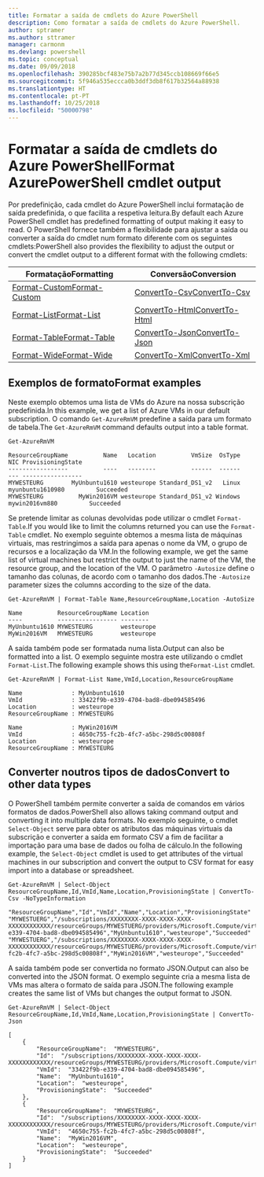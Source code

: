 ```yaml
---
title: Formatar a saída de cmdlets do Azure PowerShell
description: Como formatar a saída de cmdlets do Azure PowerShell.
author: sptramer
ms.author: sttramer
manager: carmonm
ms.devlang: powershell
ms.topic: conceptual
ms.date: 09/09/2018
ms.openlocfilehash: 390285bcf483e75b7a2b77d345ccb108669f66e5
ms.sourcegitcommit: 5f946a535eccca0b3ddf3db8f617b32564a88938
ms.translationtype: HT
ms.contentlocale: pt-PT
ms.lasthandoff: 10/25/2018
ms.locfileid: "50000798"
---
```

# <a name="format-azurepowershell-cmdlet-output"></a><span data-ttu-id="8ca6c-103">Formatar a saída de cmdlets do Azure PowerShell</span><span class="sxs-lookup"><span data-stu-id="8ca6c-103">Format AzurePowerShell cmdlet output</span></span>

<span data-ttu-id="8ca6c-104">Por predefinição, cada cmdlet do Azure PowerShell inclui formatação de saída predefinida, o que facilita a respetiva leitura.</span><span class="sxs-lookup"><span data-stu-id="8ca6c-104">By default each Azure PowerShell cmdlet has predefined formatting of output making it easy to read.</span></span>  <span data-ttu-id="8ca6c-105">O PowerShell fornece também a flexibilidade para ajustar a saída ou converter a saída do cmdlet num formato diferente com os seguintes cmdlets:</span><span class="sxs-lookup"><span data-stu-id="8ca6c-105">PowerShell also provides the flexibility to adjust the output or convert the cmdlet output to a different format with the following cmdlets:</span></span>

| <span data-ttu-id="8ca6c-106">Formatação</span><span class="sxs-lookup"><span data-stu-id="8ca6c-106">Formatting</span></span>      | <span data-ttu-id="8ca6c-107">Conversão</span><span class="sxs-lookup"><span data-stu-id="8ca6c-107">Conversion</span></span>       |
|-----------------|------------------|
| [<span data-ttu-id="8ca6c-108">Format-Custom</span><span class="sxs-lookup"><span data-stu-id="8ca6c-108">Format-Custom</span></span>](/powershell/module/microsoft.powershell.utility/format-custom) | [<span data-ttu-id="8ca6c-109">ConvertTo-Csv</span><span class="sxs-lookup"><span data-stu-id="8ca6c-109">ConvertTo-Csv</span></span>](/powershell/module/microsoft.powershell.utility/convertto-csv)  |
| [<span data-ttu-id="8ca6c-110">Format-List</span><span class="sxs-lookup"><span data-stu-id="8ca6c-110">Format-List</span></span>](/powershell/module/microsoft.powershell.utility/format-list)   | [<span data-ttu-id="8ca6c-111">ConvertTo-Html</span><span class="sxs-lookup"><span data-stu-id="8ca6c-111">ConvertTo-Html</span></span>](/powershell/module/microsoft.powershell.utility/convertto-html) |
| [<span data-ttu-id="8ca6c-112">Format-Table</span><span class="sxs-lookup"><span data-stu-id="8ca6c-112">Format-Table</span></span>](/powershell/module/microsoft.powershell.utility/format-table)  | [<span data-ttu-id="8ca6c-113">ConvertTo-Json</span><span class="sxs-lookup"><span data-stu-id="8ca6c-113">ConvertTo-Json</span></span>](/powershell/module/microsoft.powershell.utility/convertto-json) |
| [<span data-ttu-id="8ca6c-114">Format-Wide</span><span class="sxs-lookup"><span data-stu-id="8ca6c-114">Format-Wide</span></span>](/powershell/module/microsoft.powershell.utility/format-wide)   | [<span data-ttu-id="8ca6c-115">ConvertTo-Xml</span><span class="sxs-lookup"><span data-stu-id="8ca6c-115">ConvertTo-Xml</span></span>](/powershell/module/microsoft.powershell.utility/convertto-xml)  |

## <a name="format-examples"></a><span data-ttu-id="8ca6c-116">Exemplos de formato</span><span class="sxs-lookup"><span data-stu-id="8ca6c-116">Format examples</span></span>

<span data-ttu-id="8ca6c-117">Neste exemplo obtemos uma lista de VMs do Azure na nossa subscrição predefinida.</span><span class="sxs-lookup"><span data-stu-id="8ca6c-117">In this example, we get a list of Azure VMs in our default subscription.</span></span>  <span data-ttu-id="8ca6c-118">O comando `Get-AzureRmVM` predefine a saída para um formato de tabela.</span><span class="sxs-lookup"><span data-stu-id="8ca6c-118">The `Get-AzureRmVM` command defaults output into a table format.</span></span>

```azurepowershell-interactive
Get-AzureRmVM
```

```output
ResourceGroupName          Name   Location          VmSize  OsType              NIC ProvisioningState
-----------------          ----   --------          ------  ------              --- -----------------
MYWESTEURG        MyUnbuntu1610 westeurope Standard_DS1_v2   Linux myunbuntu1610980         Succeeded
MYWESTEURG          MyWin2016VM westeurope Standard_DS1_v2 Windows   mywin2016vm880         Succeeded
```

<span data-ttu-id="8ca6c-119">Se pretende limitar as colunas devolvidas pode utilizar o cmdlet `Format-Table`.</span><span class="sxs-lookup"><span data-stu-id="8ca6c-119">If you would like to limit the columns returned you can use the `Format-Table` cmdlet.</span></span> <span data-ttu-id="8ca6c-120">No exemplo seguinte obtemos a mesma lista de máquinas virtuais, mas restringimos a saída para apenas o nome da VM, o grupo de recursos e a localização da VM.</span><span class="sxs-lookup"><span data-stu-id="8ca6c-120">In the following example, we get the same list of virtual machines but restrict the output to just the name of the VM, the resource group, and the location of the VM.</span></span>  <span data-ttu-id="8ca6c-121">O parâmetro `-Autosize` define o tamanho das colunas, de acordo com o tamanho dos dados.</span><span class="sxs-lookup"><span data-stu-id="8ca6c-121">The `-Autosize` parameter sizes the columns according to the size of the data.</span></span>

```azurepowershell-interactive
Get-AzureRmVM | Format-Table Name,ResourceGroupName,Location -AutoSize
```

```output
Name          ResourceGroupName Location
----          ----------------- --------
MyUnbuntu1610 MYWESTEURG        westeurope
MyWin2016VM   MYWESTEURG        westeurope
```

<span data-ttu-id="8ca6c-122">A saída também pode ser formatada numa lista.</span><span class="sxs-lookup"><span data-stu-id="8ca6c-122">Output can also be formatted into a list.</span></span> <span data-ttu-id="8ca6c-123">O exemplo seguinte mostra este utilizando o cmdlet `Format-List`.</span><span class="sxs-lookup"><span data-stu-id="8ca6c-123">The following example shows this using the`Format-List` cmdlet.</span></span>

```azurepowershell-interactive
Get-AzureRmVM | Format-List Name,VmId,Location,ResourceGroupName
```

```output
Name              : MyUnbuntu1610
VmId              : 33422f9b-e339-4704-bad8-dbe094585496
Location          : westeurope
ResourceGroupName : MYWESTEURG

Name              : MyWin2016VM
VmId              : 4650c755-fc2b-4fc7-a5bc-298d5c00808f
Location          : westeurope
ResourceGroupName : MYWESTEURG
```

## <a name="convert-to-other-data-types"></a><span data-ttu-id="8ca6c-124">Converter noutros tipos de dados</span><span class="sxs-lookup"><span data-stu-id="8ca6c-124">Convert to other data types</span></span>

<span data-ttu-id="8ca6c-125">O PowerShell também permite converter a saída de comandos em vários formatos de dados.</span><span class="sxs-lookup"><span data-stu-id="8ca6c-125">PowerShell also allows taking command output and converting it into multiple data formats.</span></span> <span data-ttu-id="8ca6c-126">No exemplo seguinte, o cmdlet `Select-Object` serve para obter os atributos das máquinas virtuais da subscrição e converter a saída em formato CSV a fim de facilitar a importação para uma base de dados ou folha de cálculo.</span><span class="sxs-lookup"><span data-stu-id="8ca6c-126">In the following example, the `Select-Object` cmdlet is used to get attributes of the virtual machines in our subscription and convert the output to CSV format for easy import into a database or spreadsheet.</span></span>

```azurepowershell-interactive
Get-AzureRmVM | Select-Object ResourceGroupName,Id,VmId,Name,Location,ProvisioningState | ConvertTo-Csv -NoTypeInformation
```

```output
"ResourceGroupName","Id","VmId","Name","Location","ProvisioningState"
"MYWESTUERG","/subscriptions/XXXXXXXX-XXXX-XXXX-XXXX-XXXXXXXXXXXX/resourceGroups/MYWESTUERG/providers/Microsoft.Compute/virtualMachines/MyUnbuntu1610","33422f9b-e339-4704-bad8-dbe094585496","MyUnbuntu1610","westeurope","Succeeded"
"MYWESTUERG","/subscriptions/XXXXXXXX-XXXX-XXXX-XXXX-XXXXXXXXXXXX/resourceGroups/MYWESTUERG/providers/Microsoft.Compute/virtualMachines/MyWin2016VM","4650c755-fc2b-4fc7-a5bc-298d5c00808f","MyWin2016VM","westeurope","Succeeded"
```

<span data-ttu-id="8ca6c-127">A saída também pode ser convertida no formato JSON.</span><span class="sxs-lookup"><span data-stu-id="8ca6c-127">Output can also be converted into the JSON format.</span></span>  <span data-ttu-id="8ca6c-128">O exemplo seguinte cria a mesma lista de VMs mas altera o formato de saída para JSON.</span><span class="sxs-lookup"><span data-stu-id="8ca6c-128">The following example creates the same list of VMs but changes the output format to JSON.</span></span>

```azurepowershell-interactive
Get-AzureRmVM | Select-Object ResourceGroupName,Id,VmId,Name,Location,ProvisioningState | ConvertTo-Json
```

```output
[
    {
        "ResourceGroupName":  "MYWESTEURG",
        "Id":  "/subscriptions/XXXXXXXX-XXXX-XXXX-XXXX-XXXXXXXXXXXX/resourceGroups/MYWESTEURG/providers/Microsoft.Compute/virtualMachines/MyUnbuntu1610",
        "VmId":  "33422f9b-e339-4704-bad8-dbe094585496",
        "Name":  "MyUnbuntu1610",
        "Location":  "westeurope",
        "ProvisioningState":  "Succeeded"
    },
    {
        "ResourceGroupName":  "MYWESTEURG",
        "Id":  "/subscriptions/XXXXXXXX-XXXX-XXXX-XXXX-XXXXXXXXXXXX/resourceGroups/MYWESTEURG/providers/Microsoft.Compute/virtualMachines/MyWin2016VM",
        "VmId":  "4650c755-fc2b-4fc7-a5bc-298d5c00808f",
        "Name":  "MyWin2016VM",
        "Location":  "westeurope",
        "ProvisioningState":  "Succeeded"
    }
]
```
